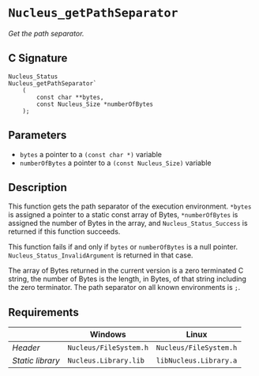 # `Nucleus_getPathSeparator`
*Get the path separator.*

## C Signature
```
Nucleus_Status
Nucleus_getPathSeparator`
    (
        const char **bytes,
        const Nucleus_Size *numberOfBytes
    );
```

## Parameters
- `bytes` a pointer to a `(const char *)` variable
- `numberOfBytes` a pointer to a `(const Nucleus_Size)` variable

## Description
This function gets the path separator of the execution environment.
`*bytes` is assigned a pointer to a static const array of Bytes,
`*numberOfBytes` is assigned the number of Bytes in the array,
and `Nucleus_Status_Success` is returned if this function succeeds.

This function fails if and only if `bytes` or `numberOfBytes` is a null pointer.
`Nucleus_Status_InvalidArgument` is returned in that case.

The array of Bytes returned in the current version is a zero terminated C string,
the number of Bytes is the length, in Bytes, of that string including the zero terminator.
The path separator on all known environments is `;`.

## Requirements

|                      | Windows                  | Linux                     |
|----------------------|--------------------------|---------------------------|
| *Header*             | `Nucleus/FileSystem.h`   | `Nucleus/FileSystem.h`    |
| *Static library*     | `Nucleus.Library.lib`    | `libNucleus.Library.a`    |
